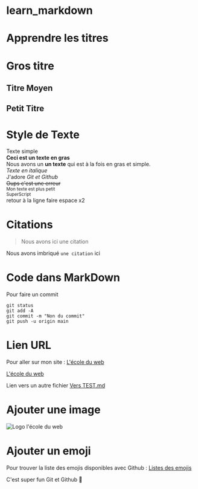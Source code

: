# learn_markdown

# Apprendre les titres

# Gros titre

## Titre Moyen

## Petit Titre

# Style de Texte

Texte simple  
**Ceci est un texte en gras**  
Nous avons un **un texte** qui est à la fois en gras et simple.  
_Texte en italique_  
J'adore _Git et Github_  
~~Oups c'est une erreur~~  
<sub>Mon texte est plus petit</sub>  
<sup>SuperScript</sup>  
retour à la ligne faire espace x2

# Citations

> Nous avons ici une citation

Nous avons imbriqué `une citation` ici

# Code dans MarkDown

Pour faire un commit

```
git status
git add -A
git commit -m "Non du commit"
git push -u origin main
```

# Lien URL

Pour aller sur mon site : [L'école du web](https://www.ecole-du-web.net/p/parcours)

<a href="https://www.ecole-du-web.net/p/parcours" target="_blank">L'école du web</a>

Lien vers un autre fichier [Vers TEST.md](TEST.md)

# Ajouter une image

![Logo l'école du web](https://static-media.hotmart.com/q9H1aUKyWyQPhGvUmWRGkAxKlCs=/0x120/https://uploads.teachablecdn.com/attachments/zxBQrN3T4qkJAud3mHUE_image+27.png)

# Ajouter un emoji

Pour trouver la liste des emojis disponibles avec Github : [Listes des emojis](https://github.com/ikatyang/emoji-cheat-sheet/blob/master/README.md)

C'est super fun Git et Github :rofl:
